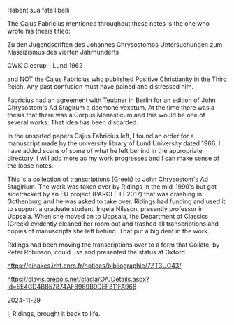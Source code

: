 Habent sua fata libelli

The Cajus Fabricius mentioned throughout these notes is the one who wrote
his thesis titled:

Zu den Jugendscriften des Johannes Chrysostomos
Untersuchungen zum Klassizismus
des vierten Jahrhunderts

CWK Gleerup - Lund 1962

and NOT the Cajus Fabricius who published Positive Christianity in the Third
Reich. Any past confusion must have pained and distressed him.

Fabricius had an agreement with Teubner in Berlin for an edition of John
Chrysostom's Ad Stagirum a daemone vexatum. At the time there was a thesis
that there was a Corpus Monasticum and this would be one of several works.
That idea has been discarded.

In the unsorted papers Cajus Fabricius left, I found an order for a manuscript
made by the university library of Lund University dated 1966. I have added
scans of some of what he left behind in the appropriate directory. I will add
more as my work progresses and I can make sense of the loose notes.

This is a collection of transcriptions (Greek) to John Chrysostom's Ad Stagirium.
The work was taken over by Ridings in the mid-1990's but got sidetracked by an
EU project (PAROLE LE2017) that was crashing in Gothenburg and he was asked to
take over. Ridings had funding and used it to support a graduate student, Ingela
Nilsson, presently professor in Uppsala. When she moved on to Uppsala, the Department
of Classics (Greek) evidently cleaned her room out and trashed all transcriptions and
copies of manuscripts she left behind. That put a big dent in the work.

Ridings had been moving the transcriptions over to a form that Collate, by Peter
Robinson, could use and presented the status at Oxford.

https://pinakes.irht.cnrs.fr/notices/bibliographie/7ZT3UC43/

https://clavis.brepols.net/clacla/OA/Details.aspx?id=EE4CD4BB57874AF8989B9DEF311FA968

2024-11-29

I, Ridings, brought it back to life.

